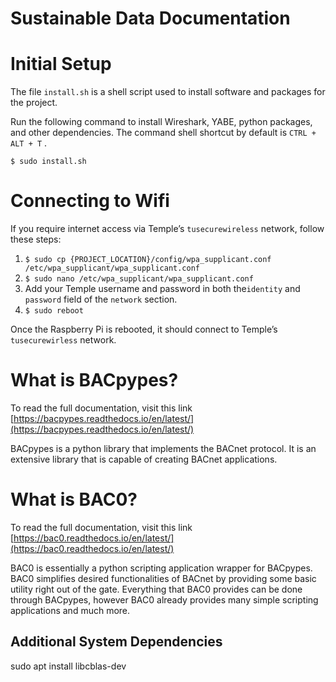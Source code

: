 # Sustainable Data Documentation

# Initial Setup

The file `install.sh` is a shell script used to install software and packages for the project.

Run the following command to install Wireshark, YABE, python packages, and other dependencies. The command shell shortcut by default is `CTRL + ALT + T` .

`$ sudo install.sh`

# Connecting to Wifi

If you require internet access via Temple’s `tusecurewireless` network, follow these steps:

1. `$ sudo cp {PROJECT_LOCATION}/config/wpa_supplicant.conf /etc/wpa_supplicant/wpa_supplicant.conf`
2. `$ sudo nano /etc/wpa_supplicant/wpa_supplicant.conf`
3. Add your Temple username and password in both the`identity` and `password` field of the `network` section.
4. `$ sudo reboot`

Once the Raspberry Pi is rebooted, it should connect to Temple’s `tusecurewirless` network.

# What is BACpypes?

To read the full documentation, visit this link [https://bacpypes.readthedocs.io/en/latest/](https://bacpypes.readthedocs.io/en/latest/)

BACpypes is a python library that implements the BACnet protocol. It is an extensive library that is capable of creating BACnet applications.

# What is BAC0?

To read the full documentation, visit this link [https://bac0.readthedocs.io/en/latest/](https://bac0.readthedocs.io/en/latest/)

BAC0 is essentially a python scripting application wrapper for BACpypes. BAC0 simplifies desired functionalities of BACnet by providing some basic utility right out of the gate. Everything that BAC0 provides can be done through BACpypes, however BAC0 already provides many simple scripting applications and much more.

## Additional System Dependencies
sudo apt install libcblas-dev


